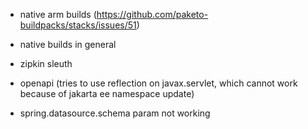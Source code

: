 - native arm builds (https://github.com/paketo-buildpacks/stacks/issues/51)
                      
- native builds in general
- zipkin sleuth
- openapi (tries to use reflection on javax.servlet, which cannot work because of jakarta ee namespace update)

- spring.datasource.schema param not working